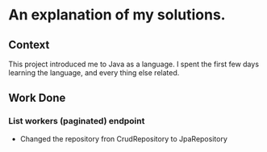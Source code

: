 # An explanation of my solutions.

## Context
This project introduced me to Java as a language. I spent the first few days learning the language, and every thing else related.

## Work Done

### List workers (paginated) endpoint
- Changed the repository fron CrudRepository to JpaRepository